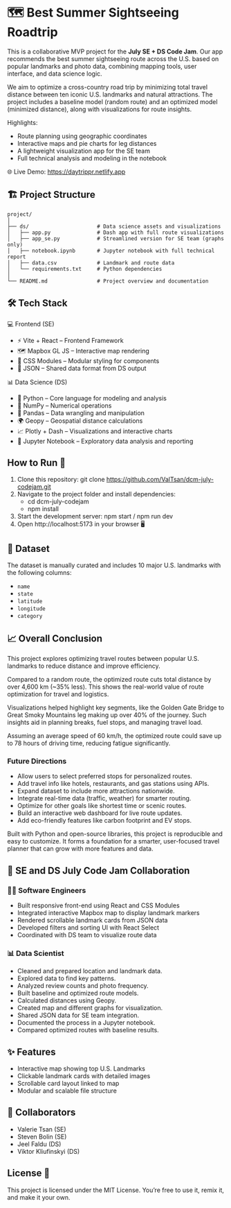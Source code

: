 # 🗺️ Best Summer Sightseeing Roadtrip

This is a collaborative MVP project for the **July SE + DS Code Jam**. Our app recommends the best summer sightseeing route across the U.S. based on popular landmarks and photo data, combining mapping tools, user interface, and data science logic. 

We aim to optimize a cross-country road trip by minimizing total travel distance between ten iconic U.S. landmarks and natural attractions. The project includes a baseline model (random route) and an optimized model (minimized distance), along with visualizations for route insights.

Highlights:
- Route planning using geographic coordinates
- Interactive maps and pie charts for leg distances
- A lightweight visualization app for the SE team
- Full technical analysis and modeling in the notebook

🌐 Live Demo: https://daytrippr.netlify.app 

## 🏗️ Project Structure

```
project/
│
├── ds/                      # Data science assets and visualizations
│   ├── app.py               # Dash app with full route visualizations
│   ├── app_se.py            # Streamlined version for SE team (graphs only)
│   ├── notebook.ipynb       # Jupyter notebook with full technical report
│   ├── data.csv             # Landmark and route data
│   └── requirements.txt     # Python dependencies
│
└── README.md                # Project overview and documentation
```

## 🛠️ Tech Stack
💻 Frontend (SE)
- ⚡️ Vite + React – Frontend Framework
- 🗺️ Mapbox GL JS – Interactive map rendering
- 🎨 CSS Modules – Modular styling for components
- 📂 JSON – Shared data format from DS output

📊 Data Science (DS)
- 🐍 Python – Core language for modeling and analysis
- 🧮 NumPy – Numerical operations
- 🐼 Pandas – Data wrangling and manipulation
- 🌍 Geopy – Geospatial distance calculations
- 📈 Plotly + Dash – Visualizations and interactive charts
- 📓 Jupyter Notebook – Exploratory data analysis and reporting

## How to Run 🚀

1. Clone this repository: git clone https://github.com/ValTsan/dcm-july-codejam.git
2. Navigate to the project folder and install dependencies: 
   - cd dcm-july-codejam
   - npm install
3. Start the development server: npm start / npm run dev 
4. Open http://localhost:5173 in your browser 🖥️

## 📍 Dataset
The dataset is manually curated and includes 10 major U.S. landmarks with the following columns:
- `name`
- `state`
- `latitude`
- `longitude`
- `category`

## 📈 Overall Conclusion
This project explores optimizing travel routes between popular U.S. landmarks to reduce distance and improve efficiency.

Compared to a random route, the optimized route cuts total distance by over 4,600 km (~35% less). This shows the real-world value of route optimization for travel and logistics.

Visualizations helped highlight key segments, like the Golden Gate Bridge to Great Smoky Mountains leg making up over 40% of the journey. Such insights aid in planning breaks, fuel stops, and managing travel load.

Assuming an average speed of 60 km/h, the optimized route could save up to 78 hours of driving time, reducing fatigue significantly.

### Future Directions
- Allow users to select preferred stops for personalized routes.
- Add travel info like hotels, restaurants, and gas stations using APIs.
- Expand dataset to include more attractions nationwide.
- Integrate real-time data (traffic, weather) for smarter routing.
- Optimize for other goals like shortest time or scenic routes.
- Build an interactive web dashboard for live route updates.
- Add eco-friendly features like carbon footprint and EV stops.

Built with Python and open-source libraries, this project is reproducible and easy to customize. It forms a foundation for a smarter, user-focused travel planner that can grow with more features and data.

## 🤝 SE and DS July Code Jam Collaboration 

### 👩‍💻 Software Engineers 
-  Built responsive front-end using React and CSS Modules 
-  Integrated interactive Mapbox map to display landmark markers  
-  Rendered scrollable landmark cards from JSON data
-  Developed filters and sorting UI with React Select
-  Coordinated with DS team to visualize route data

### 📊 Data Scientist
- Cleaned and prepared location and landmark data.
- Explored data to find key patterns.
- Analyzed review counts and photo frequency.
- Built baseline and optimized route models.
- Calculated distances using Geopy.
- Created map and different graphs for visualization.
- Shared JSON data for SE team integration.
- Documented the process in a Jupyter notebook.
- Compared optimized routes with baseline results.

## ✨ Features
- Interactive map showing top U.S. Landmarks
- Clickable landmark cards with detailed images 
- Scrollable card layout linked to map
- Modular and scalable file structure

## 👥 Collaborators
- Valerie Tsan (SE)
- Steven Bolin (SE)
- Jeel Faldu (DS)
- Viktor Kliufinskyi (DS)
  
## License 📄
This project is licensed under the MIT License.
You’re free to use it, remix it, and make it your own.
